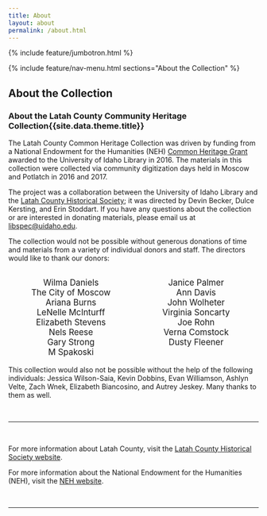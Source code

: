 ```yaml
---
title: About
layout: about
permalink: /about.html
---
```

{% include feature/jumbotron.html %} 

{% include feature/nav-menu.html sections="About the Collection" %} 

## About the Collection

<h3>About the Latah County Community Heritage Collection{{site.data.theme.title}}</h3>
<p>The Latah County Common Heritage Collection was driven by funding from a National Endowment for the Humanities (NEH) <a href="https://www.neh.gov/grants/preservation/common-heritage"> Common Heritage Grant</a> awarded to the University of Idaho Library in 2016. The materials in this collection were collected via community digitization days held in Moscow and Potlatch in 2016 and 2017. </p>
<p>The project was a collaboration between the University of Idaho Library and the <a href="https://www.latahcountyhistoricalsociety.org/">Latah County Historical Society</a>; it was directed by Devin Becker, Dulce Kersting, and Erin Stoddart.  If you have any questions about the collection or are interested in donating materials, please email us at <a href="mailto:libspec@uidaho.edu">libspec@uidaho.edu</a>.</p>
<p>The collection would not be possible without generous donations of time and materials from a variety of individual donors and staff. The directors would like to thank our donors: <p style="width:50%;font-size:larger;text-align:center;float:left;">Wilma Daniels<br /> The City of Moscow<br /> Ariana Burns<br /> LeNelle McInturff<br /> Elizabeth Stevens<br /> Nels Reese<br />  Gary Strong<br /> M Spakoski</p><p style="width:50%;font-size:larger;text-align:center;float:left;"> Janice Palmer<br /> Ann Davis<br /> John Wolheter<br /> Virginia Soncarty<br /> Joe Rohn<br /> Verna Comstock <br/> Dusty Fleener<br/> <br/> </p>
<p><br/> </p>
<hr />
<p>This collection would also not be possible without the help of the following individuals: Jessica Wilson-Saia, Kevin Dobbins, Evan Williamson, Ashlyn Velte, Zach Wnek,  Elizabeth Biancosino, and Autrey Jeskey. Many thanks to them as well. </p>

<br>
<hr>
<br>
<p>For more information about Latah County, visit the <a href="https://www.latahcountyhistoricalsociety.org/">Latah County Historical Society website</a>.</p>
<p>For more information about the National Endowment for the Humanities (NEH), visit the <a href="https://www.latahcountyhistoricalsociety.org/">NEH website</a>.</p>
<br>
<hr>
<br>



<div class="clearfix"></div>

